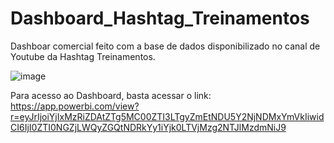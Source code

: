 # Dashboard_Hashtag_Treinamentos

Dashboar comercial feito com a base de dados disponibilizado no canal de Youtube da Hashtag Treinamentos.

![image](https://user-images.githubusercontent.com/114252938/194149150-ba89e3ff-eac2-48b6-b30c-debd3396b986.png)


Para acesso ao Dashboard, basta acessar o link: https://app.powerbi.com/view?r=eyJrIjoiYjIxMzRiZDAtZTg5MC00ZTI3LTgyZmEtNDU5Y2NjNDMxYmVkIiwidCI6IjI0ZTI0NGZjLWQyZGQtNDRkYy1iYjk0LTVjMzg2NTJlMzdmNiJ9
